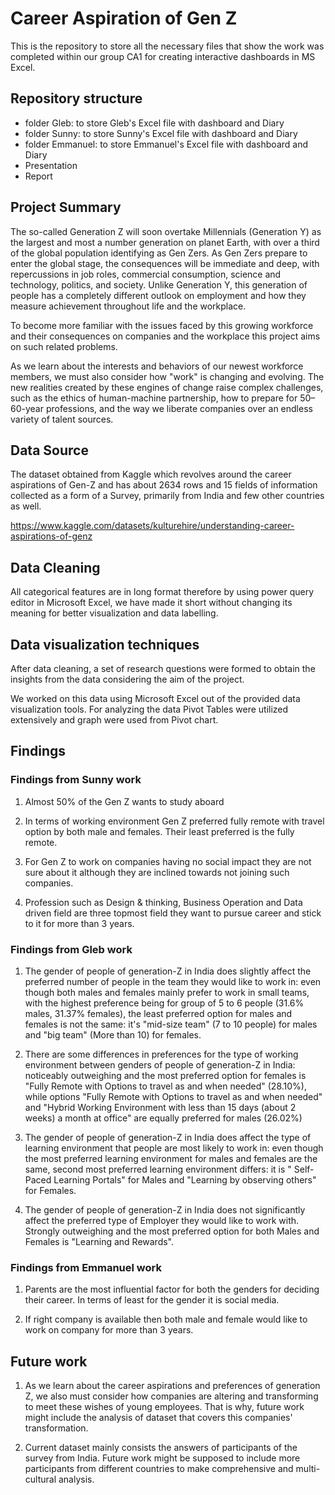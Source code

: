 # Career Aspiration of Gen Z 
This is the repository to store all the necessary files that show the work was completed within our group CA1 for creating interactive dashboards in MS Excel.

## Repository structure
- folder Gleb: to store Gleb's Excel file with dashboard and Diary
- folder Sunny: to store Sunny's Excel file with dashboard and Diary
- folder Emmanuel: to store Emmanuel's Excel file with dashboard and Diary
- Presentation
- Report

## Project Summary
The so-called Generation Z will soon overtake Millennials (Generation Y) as the largest and most a number generation on planet Earth, with over a third of the global population identifying as Gen Zers. As Gen Zers prepare to enter the global stage, the consequences will be immediate and deep, with repercussions in job roles, commercial consumption, science and technology, politics, and society. Unlike Generation Y, this generation of people has a completely different outlook on employment and how they measure achievement throughout life and the workplace.  

To become more familiar with the issues faced by this growing workforce and their consequences on companies and the workplace this project aims on such related problems.  

As we learn about the interests and behaviors of our newest workforce members, we must also consider how "work" is changing and evolving. The new realities created by these engines of change raise complex challenges, such as the ethics of human-machine partnership, how to prepare for 50–60-year professions, and the way we liberate companies over an endless variety of talent sources. 

## Data Source
The dataset obtained from Kaggle which revolves around the career aspirations of Gen-Z and has about 2634 rows and 15 fields of information collected as a form of a Survey, primarily from India and few other countries as well.

https://www.kaggle.com/datasets/kulturehire/understanding-career-aspirations-of-genz

## Data Cleaning
All categorical features are in long format therefore by using power query editor in Microsoft Excel, we have made it short without changing its meaning for better visualization and data labelling.

## Data visualization techniques
After data cleaning, a set of research questions were formed to obtain the insights from the data considering the aim of the project.  

We worked on this data using Microsoft Excel out of the provided data visualization tools. For analyzing the data Pivot Tables were utilized extensively and graph were used from Pivot chart.

## Findings  
### Findings from Sunny work
1) Almost 50% of the Gen Z wants to study aboard 

2) In terms of working environment Gen Z preferred fully remote with travel option by both male and females. Their least preferred is the fully remote.  

3) For Gen Z to work on companies having no social impact they are not sure about it although they are inclined towards not joining such companies. 

4) Profession such as Design & thinking, Business Operation and Data driven field are three topmost field they want to pursue career and stick to it for more than 3 years. 

### Findings from Gleb work
1) The gender of people of generation-Z in India does slightly affect the preferred number of people in the team they would like to work in: even though both males and females mainly prefer to work in small teams, with the highest preference being for group of 5 to 6 people (31.6% males, 31.37% females), the least preferred option for males and females is not the same: it's "mid-size team" (7 to 10 people) for males and "big team" (More than 10) for females. 

2) There are some differences in preferences for the type of working environment between genders of people of generation-Z in India: noticeably outweighing and the most preferred option for females is "Fully Remote with Options to travel as and when needed" (28.10%), while options "Fully Remote with Options to travel as and when needed" and "Hybrid Working Environment with less than 15 days (about 2 weeks) a month at office" are equally preferred for males (26.02%) 

3) The gender of people of generation-Z in India does affect the type of learning environment that people are most likely to work in: even though the most preferred learning environment for males and females are the same, second most preferred learning environment differs: it is " Self-Paced Learning Portals" for Males and "Learning by observing others" for Females. 

4) The gender of people of generation-Z in India does not significantly affect the preferred type of Employer they would like to work with. Strongly outweighing and the most preferred option for both Males and Females is "Learning and Rewards". 

### Findings from Emmanuel work
1) Parents are the most influential factor for both the genders for deciding their career. In terms of least for the gender it is social media. 

2) If right company is available then both male and female would like to work on company for more than 3 years. 

## Future work
1) As we learn about the career aspirations and preferences of generation Z, we also must consider how companies are altering and transforming to meet these wishes of young employees. That is why, future work might include the analysis of dataset that covers this companies' transformation.​

2) Current dataset mainly consists the answers of participants of the survey from India. Future work might be supposed to include more participants from different countries to make comprehensive and multi-cultural analysis.
